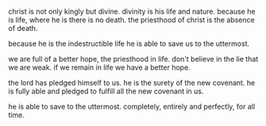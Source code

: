 christ is not only kingly but divine. divinity is his life and nature. because he is life, where he is there is no death. the priesthood of christ is the absence of death.

because he is the indestructible life he is able to save us to the uttermost.

we are full of a better hope, the priesthood in life. don't believe in the lie that we are weak. if we remain in life we have a better hope.

the lord has pledged himself to us. he is the surety of the new covenant. he is fully able and pledged to fulfill all the new covenant in us. 

he is able to save to the uttermost. completely, entirely and perfectly, for all time.

